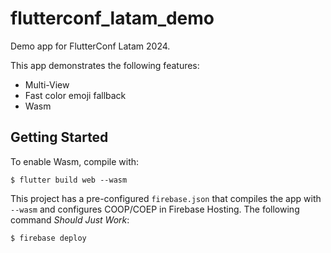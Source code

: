 # flutterconf_latam_demo

Demo app for FlutterConf Latam 2024.

This app demonstrates the following features:

* Multi-View
* Fast color emoji fallback
* Wasm


## Getting Started

To enable Wasm, compile with:

```
$ flutter build web --wasm
```

This project has a pre-configured `firebase.json` that compiles the app with
`--wasm` and configures COOP/COEP in Firebase Hosting. The following command
_Should Just Work_:

```
$ firebase deploy
```
